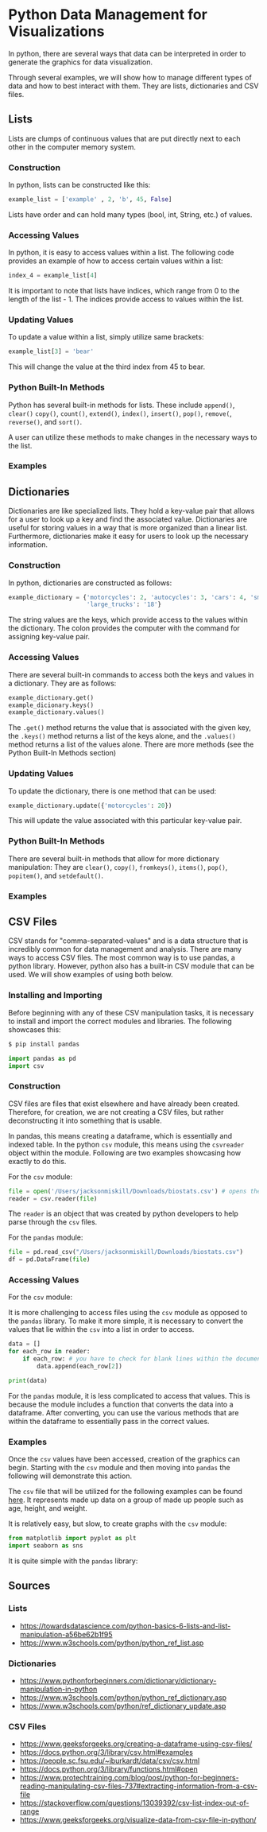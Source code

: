 # Python Data Management for Visualizations

In python, there are several ways that data can be interpreted
in order to generate the graphics for data visualization. 

Through several examples, we will show how to manage different
types of data and how to best interact with them. They are lists, dictionaries
and CSV files.

## Lists

Lists are clumps of continuous values that are put directly next to each other
in the computer memory system. 

### Construction

In python, lists can be constructed like this:

```python
example_list = ['example' , 2, 'b', 45, False]
```

Lists have order and can hold many types (bool, int, String, etc.) of values.

### Accessing Values
In python, it is easy to access values within a list. The following code provides an 
example of how to access certain values within a list:

```python
index_4 = example_list[4]
```

It is important to note that lists have indices, which range from 0 to 
the length of the list - 1. The indices provide access to values within 
the list. 

### Updating Values
To update a value within a list, simply utilize same brackets:

```python
example_list[3] = 'bear'
```

This will change the value at the third index from 45 to bear. 

### Python Built-In Methods

Python has several built-in methods for lists. These include `append()`, `clear()`
`copy()`, `count()`, `extend()`, `index()`, `insert()`, `pop()`, `remove(`, `reverse()`,
and `sort()`. 

A user can utilize these methods to make changes in the necessary ways to the list. 

### Examples

## Dictionaries

Dictionaries are like specialized lists. They hold a key-value pair that allows for a user
to look up a key and find the associated value. Dictionaries are useful for storing values
in a way that is more organized than a linear list. Furthermore, dictionaries make it easy
for users to look up the necessary information. 

### Construction

In python, dictionaries are constructed as follows:

```python
example_dictionary = {'motorcycles': 2, 'autocycles': 3, 'cars': 4, 'small_trucks': 6
                      'large_trucks': '18'}
```

The string values are the keys, which provide access to the values within the dictionary.
The colon provides the computer with the command for assigning key-value pair. 

### Accessing Values

There are several built-in commands to access both the keys and values in a dictionary. 
They are as follows:

```python
example_dictionary.get()
example_dicionary.keys()
example_dictionary.values()
```

The `.get()` method returns the value that is associated with the given key, the `.keys()` 
method returns a list of the keys alone, and the `.values()` method returns a list 
of the values alone. There are more methods (see the Python Built-In Methods section)

### Updating Values

To update the dictionary, there is one method that can be used:

```python
example_dictionary.update({'motorcycles': 20})
```

This will update the value associated with this particular key-value pair. 

### Python Built-In Methods

There are several built-in methods that allow for more dictionary manipulation:
They are `clear()`, `copy()`, `fromkeys()`, `items()`, `pop()`, `popitem()`, and 
`setdefault()`.

### Examples


## CSV Files 

CSV stands for "comma-separated-values" and is a data structure that is incredibly
common for data management and analysis. There are many ways to access CSV files. 
The most common way is to use pandas, a python library. However, python also has a 
built-in CSV module that can be used. We will show examples of using both below. 

### Installing and Importing

Before beginning with any of these CSV manipulation tasks, it is necessary to 
install and import the correct modules and libraries. The following showcases this:

```bash
$ pip install pandas
```

```python
import pandas as pd 
import csv
```

### Construction

CSV files are files that exist elsewhere and have already been created. 
Therefore, for creation, we are not creating a CSV files, but rather deconstructing it
into something that is usable. 

In pandas, this means creating a dataframe, which is essentially and indexed table. 
In the python `csv` module, this means using the `csvreader` object within the module. 
Following are two examples showcasing how exactly to do this. 

For the `csv` module:

```python
file = open('/Users/jacksonmiskill/Downloads/biostats.csv') # opens the csv and creates the reader object for it
reader = csv.reader(file)
```

The `reader` is an object that was created by python developers to help parse through
the `csv` files. 

For the `pandas` module:

```python
file = pd.read_csv("/Users/jacksonmiskill/Downloads/biostats.csv")
df = pd.DataFrame(file)
```

### Accessing Values

For the `csv` module:

It is more challenging to access files using the `csv` module as opposed to the 
`pandas` library. To make it more simple, it is necessary to convert the values 
that lie within the `csv` into a list in order to access. 

```python
data = []
for each_row in reader:
    if each_row: # you have to check for blank lines within the document
        data.append(each_row[2])

print(data)
```

For the `pandas` module, it is less complicated to access that values. This 
is because the module includes a function that converts the data into a dataframe. 
After converting, you can use the various methods that are within the dataframe
to essentially pass in the correct values. 

### Examples

Once the `csv` values have been accessed, creation of the graphics can begin. Starting 
with the `csv` module and then moving into `pandas` the following will demonstrate this
action. 

The `csv` file that will be utilized for the following examples can be found
[here](https://people.sc.fsu.edu/~jburkardt/data/csv/csv.html). It represents made up data
on a group of made up people such as age, height, and weight. 

It is relatively easy, but slow, to create graphs with the `csv` module:

```python
from matplotlib import pyplot as plt
import seaborn as sns
```


It is quite simple with the `pandas` library:


## Sources

### Lists

* <https://towardsdatascience.com/python-basics-6-lists-and-list-manipulation-a56be62b1f95>
* <https://www.w3schools.com/python/python_ref_list.asp>

### Dictionaries

* <https://www.pythonforbeginners.com/dictionary/dictionary-manipulation-in-python>
* <https://www.w3schools.com/python/python_ref_dictionary.asp>
* <https://www.w3schools.com/python/ref_dictionary_update.asp>

### CSV Files

* <https://www.geeksforgeeks.org/creating-a-dataframe-using-csv-files/>
* <https://docs.python.org/3/library/csv.html#examples>
* <https://people.sc.fsu.edu/~jburkardt/data/csv/csv.html>
* <https://docs.python.org/3/library/functions.html#open>
* <https://www.protechtraining.com/blog/post/python-for-beginners-reading-manipulating-csv-files-737#extracting-information-from-a-csv-file>
* <https://stackoverflow.com/questions/13039392/csv-list-index-out-of-range>
* <https://www.geeksforgeeks.org/visualize-data-from-csv-file-in-python/>

